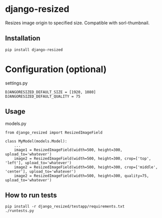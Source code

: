 # django-resized

Resizes image origin to specified size. Compatible with sorl-thumbnail.

## Installation

    pip install django-resized


# Configuration (optional)

settings.py

    DJANGORESIZED_DEFAULT_SIZE = [1920, 1080]
    DJANGORESIZED_DEFAULT_QUALITY = 75


## Usage

models.py

    from django_resized import ResizedImageField

    class MyModel(models.Model):
        ...
        image1 = ResizedImageField(width=500, height=300, upload_to='whatever')
        image2 = ResizedImageField(width=500, height=300, crop=['top', 'left'], upload_to='whatever')
        image2 = ResizedImageField(width=500, height=300, crop=['middle', 'center'], upload_to='whatever')
        image2 = ResizedImageField(width=500, height=300, quality=75, upload_to='whatever')

## How to run tests

    pip install -r django_resized/testapp/requirements.txt
    ./runtests.py

